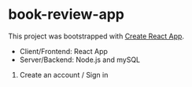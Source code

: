 # book-review-app

This project was bootstrapped with [Create React App](https://github.com/facebook/create-react-app).

- Client/Frontend: React App
- Server/Backend: Node.js and mySQL

1. Create an account / Sign in

